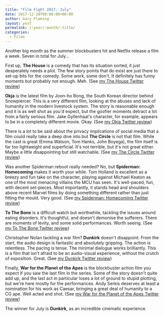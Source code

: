 ```yaml
---
title: "Film Fight 2017: July"
date: 2017-12-28T08:00:00+00:00
author: Gary Fleming
layout: post
permalink: /:year/:month/:title/
categories:
  - Films
---
```


Another big month as the summer blockbusters hit and Netflix release a film a week. Seven in total for July...

First up, **The House** is a comedy that has its situation sorted, it just desperately needs a plot. The few story points that do exist are just there to set-up bits for the comedy. Some work, some don't. It definitely has funny moments but probably not enough. Meh. (See [my The House Twitter review](https://twitter.com/garyfleming/status/881763023664406528))

**Okja** is the latest film by Joon-ho Bong, the South Korean director behind Snowpiercer. This is a very different film, looking at the abuses and lack of humanity in the modern livestock system. The story is reasonable enough and it is as well shot as you'd expect, but the goofier moments detract a lot from a fairly serious film. Jake Gyllenhaal's character, for example, appears to be in a completely different movie. Okay. (See [my Okja Twitter review](https://twitter.com/garyfleming/status/884452068085424133))

There is a lot to be said about the privacy implications of social media that a film could really take a deep dive into but **The Circle** is not that film. While the cast is great (Emma Watson, Tom Hanks, John Boyega), the film itself is far too lightweight and superficial. It's not terrible, but it's not great either. Maybe a little disappointing but still watchable. (See [my The Circle Twitter review](https://twitter.com/garyfleming/status/886667115675176961))

Was another Spiderman reboot really needed? No, but **Spiderman: Homecoming** makes it worth your while. Tom Holland is excellent as a breezy and fun take on the character, playing against Michael Keaton as one of the most menacing villains the MCU has seen. It's well-paced, fun, with decent set-pieces. Most importantly, it stands head and shoulders above recent Marvel films by doing something different rather than just fitting the mould. Very good. (See [my Spiderman: Homecoming Twitter review](https://twitter.com/garyfleming/status/886667372370821120))

**To The Bone** is a difficult watch but worthwhile, tackling the issues around eating disorders. It's thoughtful, and doesn't demonise the sufferers. There are moments of levity, and some solid performances. Worth seeing. (See [my To The Bone Twitter review](https://twitter.com/garyfleming/status/887740654092267528))

Christopher Nolan tackling a war film? **Dunkirk** doesn't disappoint. From the start, the audio design is fantastic and absolutely gripping. The action is relentless. The pacing is tense. The minimal dialogue works brilliantly. This is a film that isn't afraid to be an audio-visual experience, without the crutch of exposition. Great. (See [my Dunkirk Twitter review](https://twitter.com/garyfleming/status/889209457766526977))

Finally, **War for the Planet of the Apes** is the blockbuster action film you expect if you saw the last film in the series. Some of the story doesn't quite add up, and the last act in particular loses a lot of ground to stupid plotting, but we're here mostly for the performances. Andy Serkis deserves at least a nomination for his work as Caesar, bringing a great deal of humanity to a CG ape. Well acted and shot. (See [my War for the Planet of the Apes Twitter review](https://twitter.com/garyfleming/status/892092664312737794))

The winner for July is **Dunkirk**, as an incredible cinematic experience.
